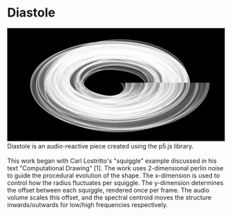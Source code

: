 # Diastole
![image](diastoleStill.png)
Diastole is an audio-reactive piece created using the p5.js library.
\
\
This work began with Carl Lostritto's "squiggle" example discussed in his text "Computational Drawing" [1]. The work uses 2-dimensional perlin noise to guide the procedural evolution of the shape. The x-dimension is used to control how the radius fluctuates per squiggle. The y-dimension determines the offset between each squiggle, rendered once per frame. The audio volume scales this offset, and the spectral centroid moves the structure inwards/outwards for low/high frequencies respectively.   
